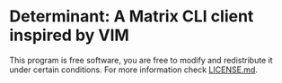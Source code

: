 # Determinant: A Matrix CLI client inspired by VIM

This program is free software,
you are free to modify and redistribute it under certain conditions.
For more information check [LICENSE.md](LICENSE.md).
